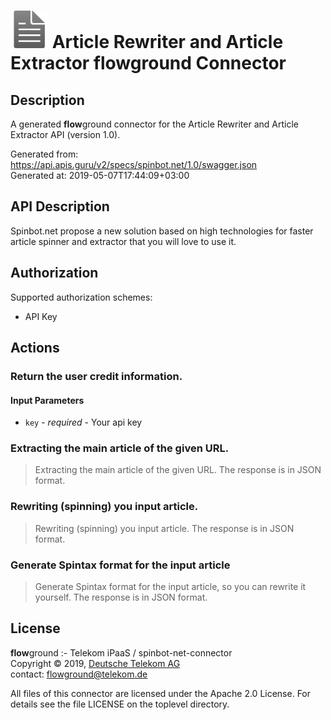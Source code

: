 # ![LOGO](logo.png) Article Rewriter and Article Extractor **flow**ground Connector

## Description

A generated **flow**ground connector for the Article Rewriter and Article Extractor API (version 1.0).

Generated from: https://api.apis.guru/v2/specs/spinbot.net/1.0/swagger.json<br/>
Generated at: 2019-05-07T17:44:09+03:00

## API Description

Spinbot.net propose a new solution based on high technologies for faster article spinner and extractor that you will love to use it. 

## Authorization

Supported authorization schemes:
- API Key
## Actions

### Return the user credit information.

#### Input Parameters
* `key` - _required_ - Your api key

### Extracting the main article of the given URL.

> Extracting the main article of the given URL. The response is in JSON format.

### Rewriting (spinning) you input article.

> Rewriting (spinning) you input article. The response is in JSON format.

### Generate Spintax format for the input article

> Generate Spintax format for the input article, so you can rewrite it yourself. The response is in JSON format.

## License

**flow**ground :- Telekom iPaaS / spinbot-net-connector<br/>
Copyright © 2019, [Deutsche Telekom AG](https://www.telekom.de)<br/>
contact: flowground@telekom.de

All files of this connector are licensed under the Apache 2.0 License. For details
see the file LICENSE on the toplevel directory.

